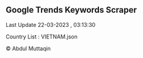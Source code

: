 

## Google Trends Keywords Scraper 
 
Last Update 22-03-2023 , 03:13:30

Country List :
VIETNAM.json



© Abdul Muttaqin 
